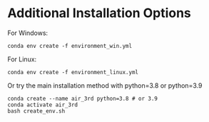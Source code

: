 # Additional Installation Options
For Windows:
```
conda env create -f environment_win.yml
```
For Linux:
```
conda env create -f environment_linux.yml
```
Or try the main installation method with python=3.8 or python=3.9
```
conda create --name air_3rd python=3.8 # or 3.9
conda activate air_3rd
bash create_env.sh
```

